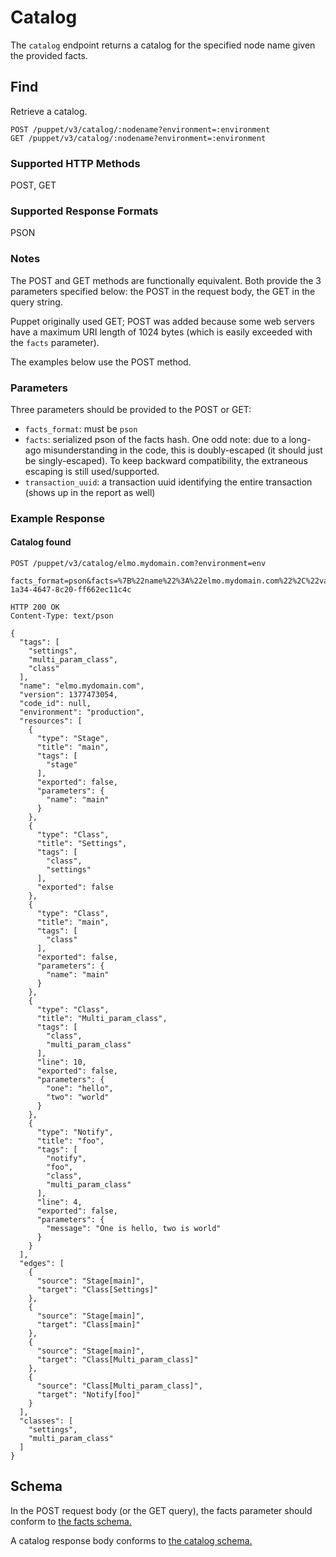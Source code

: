 Catalog
=============

The `catalog` endpoint returns a catalog for the specified node name given the provided facts.

Find
----

Retrieve a catalog.

    POST /puppet/v3/catalog/:nodename?environment=:environment
    GET /puppet/v3/catalog/:nodename?environment=:environment

### Supported HTTP Methods

POST, GET

### Supported Response Formats

PSON

### Notes

The POST and GET methods are functionally equivalent. Both provide the 3 parameters specified below: the POST in the
request body, the GET in the query string.

Puppet originally used GET; POST was added because some web servers have a maximum URI length of
1024 bytes (which is easily exceeded with the `facts` parameter).

The examples below use the POST method.

### Parameters

Three parameters should be provided to the POST or GET:

- `facts_format`: must be `pson`
- `facts`: serialized pson of the facts hash.  One odd note: due to a long-ago misunderstanding in the code, this is
doubly-escaped (it should just be singly-escaped).  To keep backward compatibility, the extraneous
escaping is still used/supported.
- `transaction_uuid`: a transaction uuid identifying the entire transaction (shows up in the report as well)

### Example Response

#### Catalog found

    POST /puppet/v3/catalog/elmo.mydomain.com?environment=env

    facts_format=pson&facts=%7B%22name%22%3A%22elmo.mydomain.com%22%2C%22values%22%3A%7B%22architecture%22%3A%22x86_64%22%7D&transaction_uuid=aff261a2-1a34-4647-8c20-ff662ec11c4c

    HTTP 200 OK
    Content-Type: text/pson

    {
      "tags": [
        "settings",
        "multi_param_class",
        "class"
      ],
      "name": "elmo.mydomain.com",
      "version": 1377473054,
      "code_id": null,
      "environment": "production",
      "resources": [
        {
          "type": "Stage",
          "title": "main",
          "tags": [
            "stage"
          ],
          "exported": false,
          "parameters": {
            "name": "main"
          }
        },
        {
          "type": "Class",
          "title": "Settings",
          "tags": [
            "class",
            "settings"
          ],
          "exported": false
        },
        {
          "type": "Class",
          "title": "main",
          "tags": [
            "class"
          ],
          "exported": false,
          "parameters": {
            "name": "main"
          }
        },
        {
          "type": "Class",
          "title": "Multi_param_class",
          "tags": [
            "class",
            "multi_param_class"
          ],
          "line": 10,
          "exported": false,
          "parameters": {
            "one": "hello",
            "two": "world"
          }
        },
        {
          "type": "Notify",
          "title": "foo",
          "tags": [
            "notify",
            "foo",
            "class",
            "multi_param_class"
          ],
          "line": 4,
          "exported": false,
          "parameters": {
            "message": "One is hello, two is world"
          }
        }
      ],
      "edges": [
        {
          "source": "Stage[main]",
          "target": "Class[Settings]"
        },
        {
          "source": "Stage[main]",
          "target": "Class[main]"
        },
        {
          "source": "Stage[main]",
          "target": "Class[Multi_param_class]"
        },
        {
          "source": "Class[Multi_param_class]",
          "target": "Notify[foo]"
        }
      ],
      "classes": [
        "settings",
        "multi_param_class"
      ]
    }

Schema
------

In the POST request body (or the GET query), the facts parameter should conform
to [the facts schema.](../schemas/facts.json)

A catalog response body conforms to
[the catalog schema.](../schemas/catalog.json)
